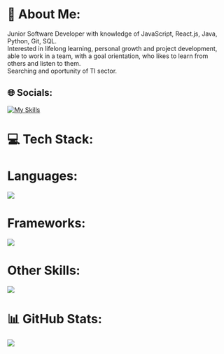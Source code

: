 # 💫 About Me:
Junior Software Developer with knowledge of JavaScript, React.js, Java, Python, Git, SQL. <br>Interested in lifelong learning, personal growth and project development, able to work in a team, with a goal orientation, who likes to learn from others and listen to them. <br>Searching and oportunity of TI sector.


## 🌐 Socials:
[![My Skills](https://skillicons.dev/icons?i=linkedin)](https://www.linkedin.com/in/juan-david-jaramillo-dev/)

# 💻 Tech Stack:
<h1>Languages:</h1>
<p align="left">
  <a href="https://skillicons.dev">
    <img src="https://skillicons.dev/icons?i=java,py,js" />
  </a>
</p>
<h1>Frameworks:</h1>
<p align="left">
  <a href="https://skillicons.dev">
    <img src="https://skillicons.dev/icons?i=react,astro,spring" />
  </a>
</p>
<h1>Other Skills:</h1>
<p align="left">
  <a href="https://skillicons.dev">
    <img src="https://skillicons.dev/icons?i=git,github,css,html" />
  </a>
</p>

# 📊 GitHub Stats:
![](https://github-readme-stats.vercel.app/api/top-langs/?username=JdJara11&theme=dark&hide_border=false&include_all_commits=false&count_private=false&layout=compact)

